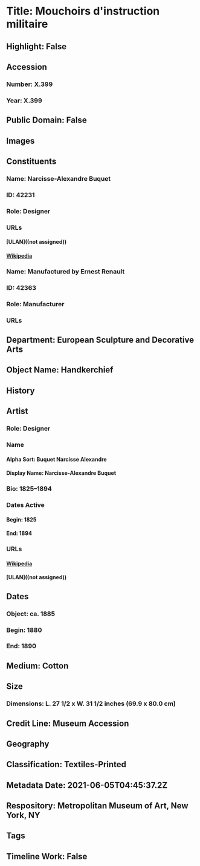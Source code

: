 # Title: Mouchoirs d'instruction militaire
## Highlight: False
## Accession
### Number: X.399
### Year: X.399
## Public Domain: False
## Images
## Constituents
### Name: Narcisse-Alexandre Buquet
### ID: 42231
### Role: Designer
### URLs
#### [ULAN]((not assigned))
#### [Wikipedia](https://www.wikidata.org/wiki/Q3336051)
### Name: Manufactured by Ernest Renault
### ID: 42363
### Role: Manufacturer
### URLs
## Department: European Sculpture and Decorative Arts
## Object Name: Handkerchief
## History
## Artist
### Role: Designer
### Name
#### Alpha Sort: Buquet Narcisse Alexandre
#### Display Name: Narcisse-Alexandre Buquet
### Bio: 1825–1894
### Dates Active
#### Begin: 1825
#### End: 1894
### URLs
#### [Wikipedia](https://www.wikidata.org/wiki/Q3336051)
#### [ULAN]((not assigned))
## Dates
### Object: ca. 1885
### Begin: 1880
### End: 1890
## Medium: Cotton
## Size
### Dimensions: L. 27 1/2 x W. 31 1/2 inches (69.9 x 80.0 cm)
## Credit Line: Museum Accession
## Geography
## Classification: Textiles-Printed
## Metadata Date: 2021-06-05T04:45:37.2Z
## Respository: Metropolitan Museum of Art, New York, NY
## Tags
## Timeline Work: False